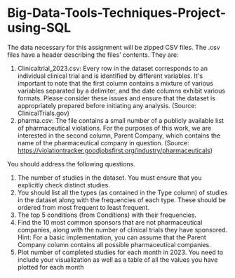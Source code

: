 # Big-Data-Tools-Techniques-Project-using-SQL

The data necessary for this assignment will be zipped CSV files. The .csv files have a header
describing the files’ contents. They are:
1. Clinicaltrial_2023.csv:
Every row in the dataset corresponds to an individual clinical trial and is identified 
by different variables. It's important to note that the first column contains a mixture 
of various variables separated by a delimiter, and the date columns exhibit various 
formats. Please consider these issues and ensure that the dataset is appropriately 
prepared before initiating any analysis.
(Source: ClinicalTrials.gov)
2. pharma.csv:
The file contains a small number of a publicly available list of pharmaceutical 
violations. For the purposes of this work, we are interested in the second column, 
Parent Company, which contains the name of the pharmaceutical company in 
question. 
(Source: https://violationtracker.goodjobsfirst.org/industry/pharmaceuticals)

You should address the following questions. 
1. The number of studies in the dataset. You must ensure that you explicitly check 
distinct studies.
2. You should list all the types (as contained in the Type column) of studies in the 
dataset along with the frequencies of each type. These should be ordered from 
most frequent to least frequent.
3. The top 5 conditions (from Conditions) with their frequencies.
4. Find the 10 most common sponsors that are not pharmaceutical companies, along 
with the number of clinical trials they have sponsored. Hint: For a basic 
implementation, you can assume that the Parent Company column contains all 
possible pharmaceutical companies.
5. Plot number of completed studies for each month in 2023. You need to include your 
visualization as well as a table of all the values you have plotted for each month
